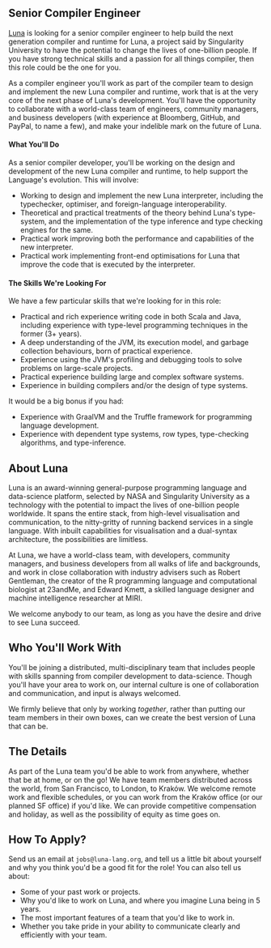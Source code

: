 ## Senior Compiler Engineer
[Luna](https://luna-lang.org) is looking for a senior compiler engineer to help
build the next generation compiler and runtime for Luna, a project said by
Singularity University to have the potential to change the lives of one-billion
people. If you have strong technical skills and a passion for all things
compiler, then this role could be the one for you.

As a compiler engineer you'll work as part of the compiler team to design and
implement the new Luna compiler and runtime, work that is at the very core of
the next phase of Luna's development. You'll have the opportunity to collaborate
with a world-class team of engineers, community managers, and business
developers (with experience at Bloomberg, GitHub, and PayPal, to name a few),
and make your indelible mark on the future of Luna.

#### What You'll Do
As a senior compiler developer, you'll be working on the design and development
of the new Luna compiler and runtime, to help support the Language's evolution.
This will involve:

- Working to design and implement the new Luna interpreter, including the 
  typechecker, optimiser, and foreign-language interoperability.
- Theoretical and practical treatments of the theory behind Luna's type-system,
  and the implementation of the type inference and type checking engines for the
  same.
- Practical work improving both the performance and capabilities of the new
  interpreter.
- Practical work implementing front-end optimisations for Luna that improve the
  code that is executed by the interpreter.

#### The Skills We're Looking For
We have a few particular skills that we're looking for in this role:

- Practical and rich experience writing code in both Scala and Java, including
  experience with type-level programming techniques in the former (3+ years).
- A deep understanding of the JVM, its execution model, and garbage collection
  behaviours, born of practical experience.
- Experience using the JVM's profiling and debugging tools to solve problems on
  large-scale projects.
- Practical experience building large and complex software systems.
- Experience in building compilers and/or the design of type systems.

It would be a big bonus if you had:

- Experience with GraalVM and the Truffle framework for programming language
  development.
- Experience with dependent type systems, row types, type-checking algorithms,
  and type-inference.

## About Luna
Luna is an award-winning general-purpose programming language and data-science
platform, selected by NASA and Singularity University as a technology with the
potential to impact the lives of one-billion people worldwide. It spans the
entire stack, from high-level visualisation and communication, to the
nitty-gritty of running backend services in a single language. With inbuilt
capabilities for visualisation and a dual-syntax architecture, the possibilities
are limitless.

At Luna, we have a world-class team, with developers, community managers, and
business developers from all walks of life and backgrounds, and work in close
collaboration with industry advisers such as Robert Gentleman, the creator of
the R programming language and computational biologist at 23andMe, and Edward
Kmett, a skilled language designer and machine intelligence researcher at MIRI.

We welcome anybody to our team, as long as you have the desire and drive to see
Luna succeed.

## Who You'll Work With
You'll be joining a distributed, multi-disciplinary team that includes people
with skills spanning from compiler development to data-science. Though you'll
have your area to work on, our internal culture is one of collaboration and
communication, and input is always welcomed.

We firmly believe that only by working _together_, rather than putting our team
members in their own boxes, can we create the best version of Luna that can be.

## The Details
As part of the Luna team you'd be able to work from anywhere, whether that be at
home, or on the go! We have team members distributed across the world, from San
Francisco, to London, to Kraków. We welcome remote work and flexible schedules,
or you can work from the Kraków office (or our planned SF office) if you'd like.
We can provide competitive compensation and holiday, as well as the possibility
of equity as time goes on.

## How To Apply?
Send us an email at `jobs@luna-lang.org`, and tell us a little bit about
yourself and why you think you'd be a good fit for the role! You can also tell
us about:

- Some of your past work or projects.
- Why you'd like to work on Luna, and where you imagine Luna being in 5 years.
- The most important features of a team that you'd like to work in.
- Whether you take pride in your ability to communicate clearly and efficiently
  with your team.
